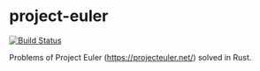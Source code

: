 # project-euler

[![Build Status](https://github.com/iniesta8/project-euler/workflows/Rust/badge.svg)](https://github.com/Iniesta8/project-euler/actions?query=workflow%3ARust)

Problems of Project Euler (<https://projecteuler.net/>) solved in Rust.
